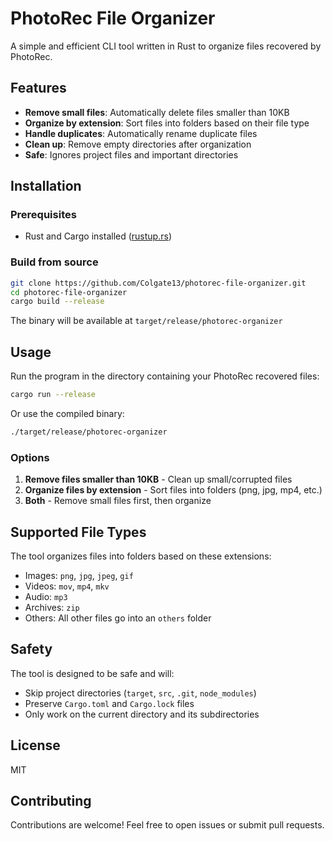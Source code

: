 # PhotoRec File Organizer

A simple and efficient CLI tool written in Rust to organize files recovered by PhotoRec.

## Features

- **Remove small files**: Automatically delete files smaller than 10KB
- **Organize by extension**: Sort files into folders based on their file type
- **Handle duplicates**: Automatically rename duplicate files
- **Clean up**: Remove empty directories after organization
- **Safe**: Ignores project files and important directories

## Installation

### Prerequisites

- Rust and Cargo installed ([rustup.rs](https://rustup.rs/))

### Build from source

```bash
git clone https://github.com/Colgate13/photorec-file-organizer.git
cd photorec-file-organizer
cargo build --release
```

The binary will be available at `target/release/photorec-organizer`

## Usage

Run the program in the directory containing your PhotoRec recovered files:

```bash
cargo run --release
```

Or use the compiled binary:

```bash
./target/release/photorec-organizer
```

### Options

1. **Remove files smaller than 10KB** - Clean up small/corrupted files
2. **Organize files by extension** - Sort files into folders (png, jpg, mp4, etc.)
3. **Both** - Remove small files first, then organize

## Supported File Types

The tool organizes files into folders based on these extensions:

- Images: `png`, `jpg`, `jpeg`, `gif`
- Videos: `mov`, `mp4`, `mkv`
- Audio: `mp3`
- Archives: `zip`
- Others: All other files go into an `others` folder

## Safety

The tool is designed to be safe and will:

- Skip project directories (`target`, `src`, `.git`, `node_modules`)
- Preserve `Cargo.toml` and `Cargo.lock` files
- Only work on the current directory and its subdirectories

## License

MIT

## Contributing

Contributions are welcome! Feel free to open issues or submit pull requests.
